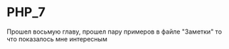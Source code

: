 # PHP_7
Прошел восьмую главу, прошел пару примеров в файле "Заметки" то что показалось мне интересным

